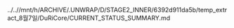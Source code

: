 ../..//mnt/h/ARCHIVE/.UNWRAP/D/STAGE2_INNER/6392d911da5b/temp_extract_8월7일/DuRiCore/CURRENT_STATUS_SUMMARY.md